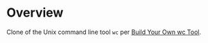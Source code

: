 # Overview

Clone of the Unix command line tool `wc` per [Build Your Own wc Tool](https://codingchallenges.fyi/challenges/challenge-wc/).
